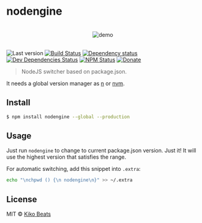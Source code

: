 # nodengine

<p align="center">
  <br>
  <img src="http://g.recordit.co/pMGKmq4ycR.gif" alt="demo">
  <br>
  <br>
</p>

![Last version](https://img.shields.io/github/tag/Kikobeats/nodengine.svg?style=flat-square)
[![Build Status](http://img.shields.io/travis/Kikobeats/nodengine/master.svg?style=flat-square)](https://travis-ci.org/Kikobeats/nodengine)
[![Dependency status](http://img.shields.io/david/Kikobeats/nodengine.svg?style=flat-square)](https://david-dm.org/Kikobeats/nodengine)
[![Dev Dependencies Status](http://img.shields.io/david/dev/Kikobeats/nodengine.svg?style=flat-square)](https://david-dm.org/Kikobeats/nodengine#info=devDependencies)
[![NPM Status](http://img.shields.io/npm/dm/nodengine.svg?style=flat-square)](https://www.npmjs.org/package/nodengine)
[![Donate](https://img.shields.io/badge/donate-paypal-blue.svg?style=flat-square)](https://paypal.me/Kikobeats)

> NodeJS switcher based on package.json.

It needs a global version manager as [n](https://www.npmjs.com/package/n) or [nvm](https://www.npmjs.com/package/nvm).

## Install

```bash
$ npm install nodengine --global --production
```

## Usage

Just run `nodengine` to change to current package.json version. Just it!
It will use the highest version that satisfies the range.

For automatic switching, add this snippet into `.extra`:

```bash
echo "\nchpwd () {\n nodengine\n}" >> ~/.extra
```

## License

MIT © [Kiko Beats](http://kikobeats.com)
